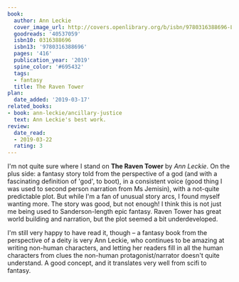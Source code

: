 ```yaml
---
book:
  author: Ann Leckie
  cover_image_url: http://covers.openlibrary.org/b/isbn/9780316388696-L.jpg
  goodreads: '40537059'
  isbn10: 0316388696
  isbn13: '9780316388696'
  pages: '416'
  publication_year: '2019'
  spine_color: '#695432'
  tags:
  - fantasy
  title: The Raven Tower
plan:
  date_added: '2019-03-17'
related_books:
- book: ann-leckie/ancillary-justice
  text: Ann Leckie's best work.
review:
  date_read:
  - 2019-03-22
  rating: 3
---
```


I'm not quite sure where I stand on **The Raven Tower** by *Ann Leckie*. On the plus side: a fantasy story told from the
perspective of a god (and with a fascinating definition of 'god', to boot), in a consistent voice (good thing I was used
to second person narration from Ms Jemisin), with a not-quite predictable plot. But while I'm a fan of unusual story
arcs, I found myself wanting more. The story was good, but not enough! I think this is not just me being used to
Sanderson-length epic fantasy. Raven Tower has great world building and narration, but the plot seemed a bit
underdeveloped.

I'm still very happy to have read it, though – a fantasy book from the perspective of a deity is very Ann Leckie, who
continues to be amazing at writing non-human characters, and letting her readers fill in all the human characters from
clues the non-human protagonist/narrator doesn't quite understand. A good concept, and it translates very well from
scifi to fantasy.
